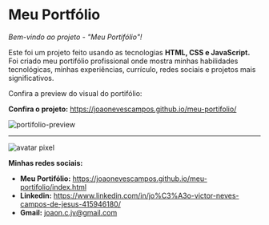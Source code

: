 # Meu Portfólio
 *Bem-vindo ao projeto - "Meu Portifólio"!*
 
 Este foi um projeto feito usando as tecnologias __HTML, CSS e JavaScript.__ Foi criado meu portifólio profissional onde mostra minhas habilidades tecnológicas, minhas experiências, currículo, redes sociais e projetos mais significativos. 
 
 Confira a preview do visual do portifólio:
 

 
 __Confira o projeto:__ https://joaonevescampos.github.io/meu-portifolio/

 ![portifolio-preview](https://github.com/joaonevescampos/projeto-hockey/assets/126534395/c383ac76-3db7-4efd-8214-1feb13f96878)
 
 ---
 ![avatar pixel](https://github.com/joaonevescampos/meu-portifolio/assets/126534395/144870f1-a22b-45c2-84cf-819d2f79d5f1)
 
 __Minhas redes sociais:__
 
  * __Meu Portifólio:__ https://joaonevescampos.github.io/meu-portifolio/index.html
 * __Linkedin:__ https://www.linkedin.com/in/jo%C3%A3o-victor-neves-campos-de-jesus-415946180/
 * __Gmail:__ joaon.c.jv@gmail.com



 

